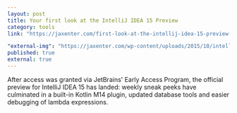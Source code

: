 ```yaml
---
layout: post
title: Your first look at the IntelliJ IDEA 15 Preview
category: tools
link: "https://jaxenter.com/first-look-at-the-intellij-idea-15-preview-121222.html"

"external-img": "https://jaxenter.com/wp-content/uploads/2015/10/intellij-IDEA-15-logo.png"
published: true
external: true
---
```


<p>
After access was granted via JetBrains' Early Access Program, the official preview for IntelliJ IDEA 15 has landed: weekly sneak peeks have culminated in a built-in Kotlin M14 plugin, updated database tools and easier debugging of lambda expressions.

</p>

